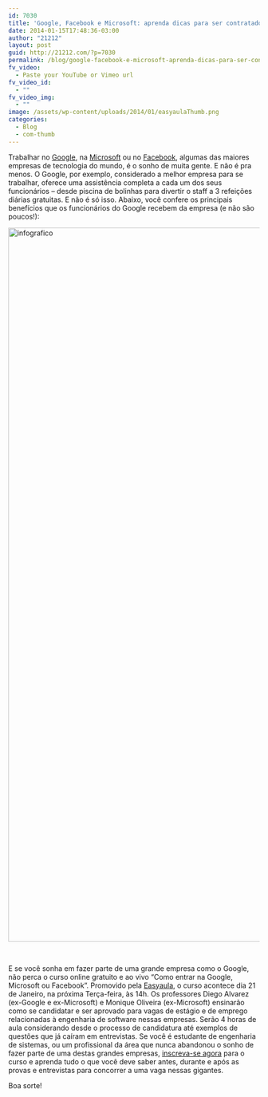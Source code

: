 ```yaml
---
id: 7030
title: 'Google, Facebook e Microsoft: aprenda dicas para ser contratado!'
date: 2014-01-15T17:48:36-03:00
author: "21212"
layout: post
guid: http://21212.com/?p=7030
permalink: /blog/google-facebook-e-microsoft-aprenda-dicas-para-ser-contratado/
fv_video:
  - Paste your YouTube or Vimeo url
fv_video_id:
  - ""
fv_video_img:
  - ""
image: /assets/wp-content/uploads/2014/01/easyaulaThumb.png
categories:
  - Blog
  - com-thumb
---
```

<p dir="ltr">
  Trabalhar no <a href="http://www.google.com/about/company/">Google</a>, na <a href="http://www.microsoft.com/pt-br/default.aspx">Microsoft</a> ou no <a href="https://www.facebook.com/">Facebook</a>, algumas das maiores empresas de tecnologia do mundo, é o sonho de muita gente. E não é pra menos. O Google, por exemplo, considerado a melhor empresa para se trabalhar, oferece uma assistência completa a cada um dos seus funcionários &#8211; desde piscina de bolinhas para divertir o staff a 3 refeições diárias gratuitas. E não é só isso. Abaixo, você confere os principais benefícios que os funcionários do Google recebem da empresa (e não são poucos!):
</p>

[<img class="aligncenter size-full wp-image-7031" alt="infografico" src="{{ site.url }}/assets/wp-content/uploads/2014/01/infografico.jpg" width="540" height="1432" srcset="{{ site.url }}/assets/wp-content/uploads/2014/01/infografico.jpg 540w, {{ site.url }}/assets/wp-content/uploads/2014/01/infografico-113x300.jpg 113w, {{ site.url }}/assets/wp-content/uploads/2014/01/infografico-386x1024.jpg 386w" sizes="(max-width: 540px) 100vw, 540px" />](http://21212.com/assets/wp-content/uploads/2014/01/infografico.jpg)

&nbsp;

<p dir="ltr">
  E se você sonha em fazer parte de uma grande empresa como o Google, não perca o curso online gratuito e ao vivo “Como entrar na Google, Microsoft ou Facebook”. Promovido pela <a href="http://www.easyaula.com.br/">Easyaula</a>, o curso acontece dia 21 de Janeiro, na próxima Terça-feira, às 14h. Os professores Diego Alvarez (ex-Google e ex-Microsoft) e Monique Oliveira (ex-Microsoft) ensinarão como se candidatar e ser aprovado para vagas de estágio e de emprego relacionadas à engenharia de software nessas empresas. Serão 4 horas de aula considerando desde o processo de candidatura até exemplos de questões que já caíram em entrevistas. Se você é estudante de engenharia de sistemas, ou um profissional da área que nunca abandonou o sonho de fazer parte de uma destas grandes empresas, <a href="http://www.easyaula.com.br/cursos/como-entrar-google-microsoft-facebook">inscreva-se agora</a> para o curso e aprenda tudo o que você deve saber antes, durante e após as provas e entrevistas para concorrer a uma vaga nessas gigantes.
</p>

<p dir="ltr">
  Boa sorte!
</p>

&nbsp;
